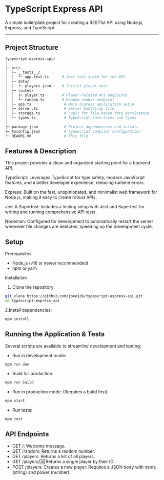 # TypeScript Express API

A simple boilerplate project for creating a RESTful API using Node.js, Express, and TypeScript.

---

## Project Structure

```bash
typescript-express-api/
│
├─ src/
│  ├─ __tests__/
│  │  └─ app.test.ts      # Jest test suite for the API
│  ├─ data/
│  │  └─ players.json     # Initial player data
│  ├─ routes/
│  │  ├─ player.ts        # Player-related API endpoints
│  │  └─ random.ts        # Random number endpoint
│  ├─ app.ts               # Main Express application setup
│  ├─ server.ts            # Server bootstrap file
│  ├─ storage.ts           # Logic for file-based data persistence
│  └─ types.ts             # TypeScript interfaces and types
│
├─ package.json            # Project dependencies and scripts
├─ tsconfig.json           # TypeScript compiler configuration
└─ README.md               # This file
```

## Features & Description

This project provides a clean and organized starting point for a backend API.

TypeScript: Leverages TypeScript for type safety, modern JavaScript features, and a better developer experience, reducing runtime errors.

Express: Built on the fast, unopinionated, and minimalist web framework for Node.js, making it easy to create robust APIs.

Jest & Supertest: Includes a testing setup with Jest and Supertest for writing and running comprehensive API tests.

Nodemon: Configured for development to automatically restart the server whenever file changes are detected, speeding up the development cycle.

## Setup

Prerequisites

- Node.js (v16 or newer recommended)
- npm or yarn

Installation

1. Clone the repository:

```bash
git clone https://github.com/jovejob/typescript-express-api.git
cd typescript-express-api
```

2.Install dependencies:

```bash
npm install
```

## Running the Application & Tests

Several scripts are available to streamline development and testing:

- Run in development mode:

```bash
npm run dev
```

- Build for production:

```bash
npm run build
```

- Run in production mode: (Requires a build first)

```bash
npm start
```

- Run tests:

```bash
npm test
```

## API Endpoints

- GET /: Welcome message.
- GET /random: Returns a random number.
- GET /players: Returns a list of all players.
- GET /players/:id: Returns a single player by their ID.
- POST /players: Creates a new player. Requires a JSON body with name (string) and power (number).

